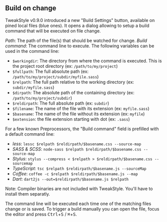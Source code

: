 ## Build on change

TweakStyle v0.9.0 introduced a new "Build Settings" button, available on pined local files (blue ones).
It opens a dialog allowing to setup a build command that will be executed on file change.

_Path_: The path of the file(s) that should be watched for change.
_Build command_: The command line to execute. The following variables can be used in the command line:
- `$workingdir`: The directory from where the command is executed. This is the project root directory (ex: `/path/to/my/project`)
- `$fullpath`: The full absolute path (ex: `/path/to/my/project/subdir/myfile.sass`)
- `$relpath`: The full path relative to the working directory (ex: `subdir/myfile.sass`)
- `$dirpath`: The absolute path of the containing directory (ex: `/path/to/my/project/subdir`)
- `$reldirpath`: The full absolute path (ex: `subdir`)
- `$filename`: The name of the file with its extension (ex: `myfile.sass`)
- `$basename`: The name of the file without its extension (ex: `myfile`)
- `$extension`: the file extension starting with dot (ex: `.sass`)

For a few known Preprocessors, the "Build command" field is prefilled with a default command line:
- _less_: `lessc $relpath $reldirpath/$basename.css --source-map`
- _SASS & SCSS_: `node-sass $relpath $reldirpath/$basename.css --source-map`
- _Stylus_: `stylus --compress < $relpath > $reldirpath/$basename.css --sourcemap`
- _TypeScript_: `tsc $relpath $reldirpath/$basename.js --sourceMap`
- _Coffee_: `coffee -c $relpath $reldirpath/$basename.js --map`
- _Dart_: `dart2js --out=$reldirpath/$basename.js $relpath`

Note: Compiler binaries are not included with TweakStyle. You'll have to install them separatly.

The command line will be executed each time one of the matching files change or is saved.
To trigger a build manually you can open the file, focus the editor and press <kbd>Ctrl</kbd>+<kbd>S</kbd> / <kbd>⌘</kbd>+<kbd>S</kbd>.